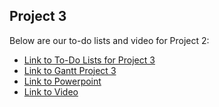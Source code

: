 
## Project 3
Below are our to-do lists and video for Project 2:
* [Link to To-Do Lists for Project 3](https://cuny-my.sharepoint.com/:x:/g/personal/rahib_khandaker19_qmail_cuny_edu/EQCufjC5h_lIsAv83V9xKogBvD6GtJ-g0HsVw_62wtAdwA?e=eKVGNC)
* [Link to Gantt Project 3](https://cuny-my.sharepoint.com/:x:/g/personal/heidi_lunavicuna21_qmail_cuny_edu/EbtUFRneT-NDhXl4F6_yrXQBoVyNF7wAH9LJxI9Ze2VSyQ?e=pnyG7V)
* [Link to Powerpoint](https://docs.google.com/presentation/d/1ZtufLkK7mHVcmKZDt1m1wavKGfls-vlKjjWfaL5oT40/edit?usp=sharing)
* [Link to Video](https://drive.google.com/file/d/120Aqfk9ovhw7zdfvq51T1GeWgsrBv7Pf/view?usp=drive_link)
